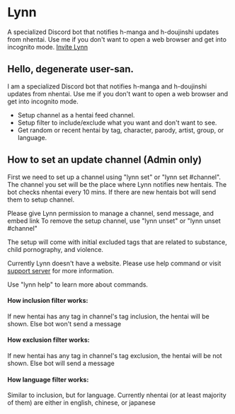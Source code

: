 

# Lynn
A specialized Discord bot that notifies h-manga and h-doujinshi updates from nhentai. Use me if you don't want to open a web browser and get into incognito mode. [Invite Lynn](https://discord.com/api/oauth2/authorize?client_id=462920710424231936&permissions=3501248&scope=bot)

## Hello, degenerate user-san.
I am a specialized Discord bot that notifies h-manga and h-doujinshi updates from nhentai. Use me if you don't want to open a web browser and get into incognito mode.

- Setup channel as a hentai feed channel.
- Setup filter to include/exclude what you want and don't want to see.
- Get random or recent hentai by tag, character, parody, artist, group, or language.

## How to set an update channel (Admin only)
First we need to set up a channel using "lynn set" or "lynn set #channel". The channel you set will be the place where Lynn notifies new hentais. The bot checks nhentai every 10 mins. If there are new hentais bot will send them to setup channel.

Please give Lynn permission to manage a channel, send message, and embed link
To remove the setup channel, use "lynn unset" or "lynn unset #channel"

The setup will come with initial excluded tags that are related to substance, child pornography, and violence.

Currently Lynn doesn't have a website. Please use help command or visit [support server](https://discord.gg/aaqvqbeMCm) for more information.


Use "lynn help" to learn more about commands.

#### How inclusion filter works:
If new hentai has any tag in channel's tag inclusion, the hentai will be shown.
Else bot won't send a message

#### How exclusion filter works:
If new hentai has any tag in channel's tag exclusion, the hentai will be not shown.
Else bot will  send a message

#### How language filter works:
Similar to inclusion, but for language. Currently nhentai (or at least majority of them) are either in english, chinese, or japanese
